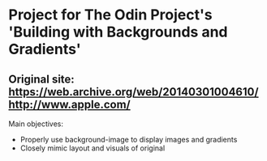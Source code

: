 # Project for The Odin Project's 'Building with Backgrounds and Gradients'
## Original site: https://web.archive.org/web/20140301004610/http://www.apple.com/

Main objectives:
- Properly use background-image to display images and gradients
- Closely mimic layout and visuals of original